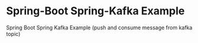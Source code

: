 # Spring-Boot Spring-Kafka Example
Spring Boot Spring Kafka Example (push and consume message from kafka topic)
